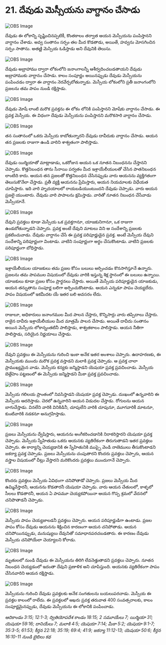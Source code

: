 # 21. దేవుడు మెస్సీయను వాగ్దానం చేసాడు

![OBS Image](https://cdn.door43.org/obs/jpg/360px/obs-en-21-01.jpg)

దేవుడు ఈ లోకాన్ని సృష్టించినప్పటికీ, కొంతకాలం తర్వాత ఆయన మెస్సీయను పంపిస్తానని వాగ్దానం చేశాడు. అవ్వ సంతానం సర్పం తల మీద కొడతాడు, అయితే, హవ్వను మోసగించిన సర్పం సాతాను. అతణ్ణి మెస్సియ  ఓడిస్తాడు అని దేవునికి తెలుసు.

![OBS Image](https://cdn.door43.org/obs/jpg/360px/obs-en-21-02.jpg)

దేవుడు అబ్రాహాము ద్వారా లోకంలోని జనాంగాలన్నీ ఆశీర్వదించబడతాయని దేవుడు అబ్రాహాముకు వాగ్దానం చేసాడు. కాలం సంపూర్ణం అయినప్పుడు దేవుడు మెస్సీయను పంపించడం ద్వారా ఈ వాగ్దానం నెరవేర్చబోతున్నాడు. మెస్సీయ లోకంలోని ప్రతీ జనాంగంలోని ప్రజలను తమ పాపం నుండి రక్షిస్తాడు. 

![OBS Image](https://cdn.door43.org/obs/jpg/360px/obs-en-21-03.jpg)

దేవుడు మోషే లాంటి మరొక ప్రవక్తను ఈ లోకం లోనికి పంపిస్తానని మోషేకు వాగ్దానం చేసాడు.  ఈ ప్రవక్త మెస్సీయ. ఈ విధంగా దేవుడు మెస్సీయను పంపిస్తానని మరొకసారి వాగ్దానం చేసాడు.

![OBS Image](https://cdn.door43.org/obs/jpg/360px/obs-en-21-04.jpg)

తన సంతానంలో ఒకరు మెస్సీయ కాబోతున్నారని దేవుడు దావీదుకు వాగ్దానం చేసాడు. ఆయన తన ప్రజలకు రాజుగా ఉండి వారిని శాశ్వతంగా పాలిస్తాడు.

![OBS Image](https://cdn.door43.org/obs/jpg/360px/obs-en-21-05.jpg)

దేవుడు యిర్మియాతో మాట్లాడాడు, ఒకరోజున ఆయన ఒక నూతన నిబంధనను చేస్తానని చెప్పాడు. కొత్తనిబంధన తాను సీనాయి పర్వతం మీద ఇశ్రాయేలీయులతో చేసిన పాతనిబంధన లాంటిది కాదు. ఆయన తన ప్రజలతో కొత్తనిబంధన చేసినప్పుడు వారు ఆయనను వ్యక్తిగతంగా తెలుసుకొనేలా చేస్తాడు. ప్రతీ వ్యక్తి ఆయనను ప్రేమిస్తారు, ఆయన నియమాలకు విధేయత చూపిస్తారు. ఇది వారి హృదయాలలో రాయబడియుంటుందని దేవుడు చెప్పాడు. వారు ఆయన ప్రజలై యుంటారు. దేవుడు వారి పాపాలను క్షమిస్తాడు. వారితో నూతన నిబంధన చేసేవాడు మెస్సీయానే.

![OBS Image](https://cdn.door43.org/obs/jpg/360px/obs-en-21-06.jpg)

దేవుని ప్రవక్తలు కూడా మెస్సీయ ఒక ప్రవక్తగానూ, యాజకునిగానూ, ఒక రాజుగా ఉండబోతున్నాడని చెప్పారు. ప్రవక్త అంటే దేవుని మాటలు విని ఆ సందేశాన్ని ప్రజలకు ప్రకటించువాడు. దేవుడు వాగ్దానం చేసే ఈ ప్రవక్త పరిపూర్ణుడైన ప్రవక్త. అంటే మెస్సీయ దేవుని సందేశాన్ని పరిపూర్ణంగా వింటాడు. వాటిని సంపూర్ణంగా అర్థం చేసుకొంటాడు. వాటిని ప్రజలకు పరిపూర్ణంగా బోధిస్తాడు.

![OBS Image](https://cdn.door43.org/obs/jpg/360px/obs-en-21-07.jpg)

ఇశ్రాయేలీయుల యాజకులు తమ ప్రజల కోసం బలులు అర్పించడం కొనసాగిస్తూనే ఉన్నారు. ప్రజలను తమ పాపముల విషయంలో దేవుడు వారికి ఇస్తున్న శిక్ష స్థానంలో ఈ బలులు ఉన్నాయి. యాజకులు కూడా ప్రజల కోసం ప్రార్థనలు చేస్తారు. అయితే మెస్సీయ పరిపూర్ణుడైన యాజకుడు, ఆయన తన్నుతాను సంపూర్ణ బలిగా అర్పించుకొంటాడు. ఆయన ఎన్నడూ పాపం చెయ్యలేదు. పాపం విషయంలో ఇకమీదట యే ఇతర బలి అవసరం లేదు.

![OBS Image](https://cdn.door43.org/obs/jpg/360px/obs-en-21-08.jpg)

రాజులూ, అధికారులు జనాంగముల మీద పాలన చేస్తారు, కొన్నిసార్లు వారు తప్పిదాలు చేస్తారు. రాజైన దావీరు ఇశ్రాయేలీయుల మీద మాత్రమే పాలన చేసాడు. అయితే దావీదు సంతానం అయిన మెస్సీయ లోకాన్నంతటినీ పాలిస్తాడు, శాశ్వతకాలం పాలిస్తాడు.  ఆయన నీతిగా పాలిస్తాడు, సరియైన నిర్ణయాలు చేస్తాడు. 

![OBS Image](https://cdn.door43.org/obs/jpg/360px/obs-en-21-09.jpg)

దేవుని ప్రవక్తలు ఈ మెస్సీయను గురించి ఇంకా అనేక ఇతర అంశాలు చెప్పారు. ఉదాహరణకు, ఈ మెస్సీయకు ముందు మరొక ప్రవక్త వస్తాడని మలాకి ప్రవక్త చెప్పాడు. ఆ ప్రవక్త చాలా ప్రాముఖ్యమైన వాడు. మెస్సీయ కన్యకు జన్మిస్తాడని యెషయా ప్రవక్త ప్రవచించాడు. మెస్సీయ బెత్లేహెం పట్టణంలో ఈ మెస్సీయ జన్మిస్తాడని మీకా ప్రవక్త ప్రవచించాడు.

![OBS Image](https://cdn.door43.org/obs/jpg/360px/obs-en-21-10.jpg)

మెస్సీయ గలిలయ ప్రాంతంలో నివసిస్తాడని యెషయా ప్రవక్త చెప్పాడు. దుఃఖంలో ఉన్నవారిని ఈ మెస్సీయ ఆదరిస్తాడు. చెరలో ఉన్నవారిని ఆయన విడుదల చేస్తాడు. రోగులను ఆయన బాగుచేస్తాడు. వినలేని వారికి వినికిడినీ, చూపులేని వారికి చూపునూ, మూగవారికీ మాటనూ, కుంటివారికి నడకనూ అనుగ్రహిస్తాడు. 

![OBS Image](https://cdn.door43.org/obs/jpg/360px/obs-en-21-11.jpg)

ప్రజలు మెస్సీయను ద్వేషిస్తారు, ఆయనను అంగీకరించడానికి నిరాకరిస్తారని యెషయా ప్రవక్త చెప్పాడు. మెస్సీయ స్నేహితుడు ఒకరు ఆయనకు వ్యతిరేకంగా తిరుగుతాడని ఇతర ప్రవక్తలు చెప్పారు. ఈ కార్యాన్ని చెయ్యడానికి ఈ స్నేహితునికి ముప్పై వెండి నాణెములు తీసుకొంటాడని జకర్యా ప్రవక్త  చెప్పాడు. ప్రజలు మెస్సీయను చంపుతారని కొందరు ప్రవక్తలు చెప్పారు, ఆయన వస్త్రాల విషయంలో చీట్లు వేస్తారని మరికొందరు ప్రవక్తలు ముందుగానే చెప్పారు.

![OBS Image](https://cdn.door43.org/obs/jpg/360px/obs-en-21-12.jpg)

కొందరు ప్రవక్తలు మెస్సీయ ఏవిధంగా చనిపోతాడో చెప్పారు. ప్రజలు మెస్సీయ మీద ఉమ్మివేస్తారనీ, ఆయనను కొడతారనీ యెషయా చెప్పాడు. వారు ఆయన చేతులలో, కాళ్ళలో సీలలు కొడతారనీ, ఆయన ఏ పాపమూ చెయ్యకపోయినా ఆయన గొప్ప శ్రమలో వేదనలో చనిపొతాడనీ చెప్పాడు. 

![OBS Image](https://cdn.door43.org/obs/jpg/360px/obs-en-21-13.jpg)

మెస్సీయ పాపం చెయ్యజాలడనీ ప్రవక్తలు చెప్పారు. ఆయన పరిపూర్ణుడిగా ఉంటాడు. ప్రజల పాపం కోసం దేవుడు ఆయనను శిక్షించిన కారణంగా ఆయన చనిపోతాడు. ఆయన చనిపోయినప్పుడు, మనుష్యులు దేవునితో సమాధానపరచబడతారు. ఈ కారణం దేవుడు మెస్సీయ చనిపోయేలా చెయ్యాలని కోరాడు.

![OBS Image](https://cdn.door43.org/obs/jpg/360px/obs-en-21-14.jpg)

మృతులలో నుండి దేవుడు ఈ మెస్సీయను తిరిగి లేవనెత్తుతాడని ప్రవక్తలు చెప్పారు. నూతన నిబంధన చెయ్యడంలో ఇదంతా దేవుని ప్రణాళిక అని చూపిస్తుంది. ఆయనకు వ్యతిరేకంగా పాపం చేసినవారిని ఆయన రక్షిస్తాడు. 

![OBS Image](https://cdn.door43.org/obs/jpg/360px/obs-en-21-15.jpg)

మెస్సీయను గురించి దేవుడు ప్రవక్తలకు అనేక సంగతులను బయలుపరచాడు. మెస్సీయ ఈ ప్రవక్తల కాలంలో రాలేదు. ఈ ప్రవక్తలలో ఆఖరు ప్రవక్త తరువాత 400 సంవత్సరాలకు, కాలం సంపూర్ణమైనప్పుడు, దేవుడు మెస్సీయను ఈ లోకానికి పంపించాడు.

_ఆదికాండం 3:15; 12:1-3; ద్వితియోపదేశ కాండం 18:15; 2 సమూయేలు 7; యిర్మియా 31; యెషయా 59:16; దానియేలు 7; మలాకి 4:5; యెషయా 7:14; మీకా 5:2; యెషయా 9:1-7; 35:3-5; 61:53; కీర్తన 22:18; 35:19; 69:4; 41:9; జకర్యా 11:12-13; యెషయా 50:6; కీర్తన 16:10-11 నుండి బైబిలు కథ_
